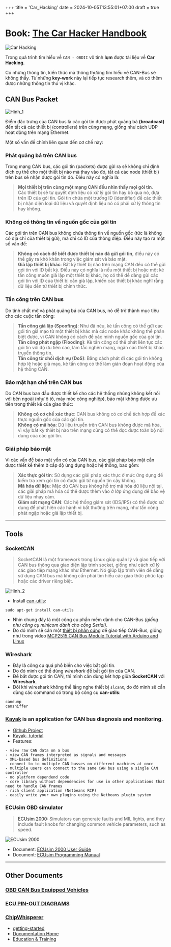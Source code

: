 +++
title = 'Car_Hacking'
date = 2024-10-05T13:55:01+07:00
draft = true
+++

# Book: [The Car Hacker Handbook](https://docs.alexomar.com/biblioteca/thecarhackershandbook.pdf)

![Car Hacking](/image/IoT/Car_Hacking/Car_Hacking.jpg)

Trong quá trình tìm hiểu về `CAN - OBDII` vô tình **lụm** được tài liệu về **Car Hacking**.

Có những thông tin, kiến thức mà thông thường tìm hiểu về CAN-Bus sẽ không thấy. Từ những **key-work** này lại tiếp tục research thêm, và có thêm được những thông tin thú vị khác.

## CAN Bus Packet

![Hinh_1](/image/IoT/Car_Hacking/Hinh_1.png)

Điểm đặc trưng của CAN bus là các gói tin được phát quảng bá **(broadcast)** đến tất cả các thiết bị (controllers) trên cùng mạng, giống như cách UDP hoạt động trên mạng Ethernet.

Một số vấn đề chính liên quan đến cơ chế này:

### Phát quảng bá trên CAN bus
Trong mạng CAN bus, các gói tin (packets) được gửi ra sẽ không chỉ định đích cụ thể cho một thiết bị nào mà thay vào đó, tất cả các node (thiết bị) trên bus sẽ nhận được gói tin đó. Điều này có nghĩa là:
> **Mọi thiết bị trên cùng một mạng CAN đều nhìn thấy mọi gói tin**. </br>
> Các thiết bị sẽ tự quyết định liệu có xử lý gói tin hay bỏ qua nó, dựa trên ID của gói tin. Gói tin chứa một trường ID (identifier) để các thiết bị nhận diện loại dữ liệu và quyết định liệu nó có phải xử lý thông tin hay không. </br>

### Không có thông tin về nguồn gốc của gói tin
Các gói tin trên CAN bus không chứa thông tin về nguồn gốc (tức là không có địa chỉ của thiết bị gửi), mà chỉ có ID của thông điệp. Điều này tạo ra một số vấn đề:
> **Không có cách để biết được thiết bị nào đã gửi gói tin**, điều này có thể gây ra khó khăn trong việc giám sát và bảo mật. </br>
> **Giả lập thiết bị khác**: Bất kỳ thiết bị nào trên mạng CAN đều có thể gửi gói tin với ID bất kỳ. Điều này có nghĩa là nếu một thiết bị hoặc một kẻ tấn công muốn giả lập một thiết bị khác, họ có thể dễ dàng gửi các gói tin với ID của thiết bị cần giả lập, khiến các thiết bị khác nghĩ rằng dữ liệu đến từ thiết bị chính thức. </br>

### Tấn công trên CAN bus
Do tính chất mở và phát quảng bá của CAN bus, nó dễ trở thành mục tiêu cho các cuộc tấn công:
> **Tấn công giả lập (Spoofing)**: Như đã nêu, kẻ tấn công có thể gửi các gói tin giả mạo từ một thiết bị khác mà các node khác không thể phân biệt được, vì CAN không có cách để xác minh nguồn gốc của gói tin. </br>
> **Tấn công phát ngập (Flooding)**: Kẻ tấn công có thể phát liên tục các gói tin với độ ưu tiên cao, làm tắc nghẽn mạng, ngăn các thiết bị khác truyền thông tin. </br>
> **Tấn công từ chối dịch vụ (DoS)**: Bằng cách phát đi các gói tin không hợp lệ hoặc giả mạo, kẻ tấn công có thể làm gián đoạn hoạt động của hệ thống CAN. </br>

### Bảo mật hạn chế trên CAN bus
Do CAN bus ban đầu được thiết kế cho các hệ thống nhúng không kết nối với bên ngoài (như ô tô, máy móc công nghiệp), bảo mật không được ưu tiên trong thiết kế của giao thức:
> **Không có cơ chế xác thực**: CAN bus không có cơ chế tích hợp để xác thực nguồn gốc của các gói tin. </br>
> **Không có mã hóa**: Dữ liệu truyền trên CAN bus không được mã hóa, vì vậy bất kỳ thiết bị nào trên mạng cũng có thể đọc được toàn bộ nội dung của các gói tin. </br>

### Giải pháp bảo mật
Vì các vấn đề bảo mật vốn có của CAN bus, các giải pháp bảo mật cần được thiết kế thêm ở cấp độ ứng dụng hoặc hệ thống, bao gồm:
> **Xác thực gói tin**: Sử dụng các giải pháp xác thực ở mức ứng dụng để kiểm tra xem gói tin có được gửi từ nguồn tin cậy không. </br>
> **Mã hóa dữ liệu**: Mặc dù CAN bus không hỗ trợ mã hóa dữ liệu nội tại, các giải pháp mã hóa có thể được thêm vào ở lớp ứng dụng để bảo vệ dữ liệu nhạy cảm. </br>
> **Giám sát mạng CAN**: Các hệ thống giám sát (IDS/IPS) có thể được sử dụng để phát hiện các hành vi bất thường trên mạng, như tấn công phát ngập hoặc giả lập thiết bị. </br>

------------------------------------------------------------------
## Tools

### SocketCAN
> SocketCAN là một framework trong Linux giúp quản lý và giao tiếp với CAN bus thông qua giao diện lập trình socket, giống như cách xử lý các giao tiếp mạng khác như Ethernet. Nó giúp lập trình viên dễ dàng sử dụng CAN bus mà không cần phải tìm hiểu các giao thức phức tạp hoặc các driver riêng biệt.

![Hinh_2](/image/IoT/Car_Hacking/Hinh_2.png)

- Install [can-utils](https://github.com/linux-can/can-utils):
```
sudo apt-get install can-utils
```
- Nhìn chung đây là một công cụ phần mềm dành cho CAN-Bus *(giống như công cụ minicom dành cho cổng Serial)*.
- Do đó mình sẽ cần một [thiết bị phần cứng][USB CAN Converter Module] để giao tiếp CAN-Bus, giống như trong video [MCP2515 CAN Bus Module Tutorial with Arduino and Linux][MCP2515 CAN Bus Module Tutorial with Arduino and Linux]

[MCP2515 CAN Bus Module Tutorial with Arduino and Linux]: https://www.youtube.com/watch?v=GA-KNEuAR9w
[USB CAN Converter Module]: https://www.amazon.com/dp/B07P9JGXXB?ref=ppx_yo2ov_dt_b_product_details&th=1

### Wireshark
- Đây là công cụ quá phổ biến cho việc bắt gói tin.
- Do đó mình có thể dùng *wireshark* để bắt gói tin của CAN.
- Để bắt được gói tin CAN, thì mình cần dùng kết hợp giữa **SocketCAN** với **Wireshark**.
- Đôi khi wireshark không thể lắng nghe thiết bị `slcanX`, do đó mình sẽ cần dùng các command có trong bộ công cụ **can-utils**:
```
candump
cansniffer
```

### [Kayak](https://dschanoeh.github.io/Kayak/) is an application for CAN bus diagnosis and monitoring.
- [Github Project](https://github.com/dschanoeh/Kayak)
- [Kayak- tutorial](https://dschanoeh.github.io/Kayak/tutorial.html)
- Features:
```
- view raw CAN data on a bus
- view CAN frames interpreted as signals and messages
- XML-based bus definitions
- connect to to multiple CAN busses on different machines at once
- multiple users can connect to the same CAN bus using a single CAN controller
- no platform dependend code
- core library without dependencies for use in other applications that need to handle CAN frames
- rich client application (Netbeans RCP)
- easily write your own plugins using the Netbeans plugin system
```

### ECUsim OBD simulator
> [ECUsim 2000][ECUsim 2000]: Simulators can generate faults and MIL lights, and they include fault knobs for changing common vehicle parameters, such as speed.

![ECUsim 2000](https://www.scantool.net/static/images/products/ecusim_2000/ecusim_2000_diagram_web.png)

- Document: [ECUsim 2000 User Guide](https://www.scantool.net/scantool/downloads/101/ecusim_2000-ug.pdf)
- Document: [ECUsim Programming Manual](https://www.scantool.net/static/documentation/ecusim/ecusim-pm.pdf)

[ECUsim 2000]: https://www.obdsol.com/solutions/development-tools/obd-simulators/ecusim-2000/

---------------------------------------------------------------------------
## Other Documents

### [OBD CAN Bus Equipped Vehicles](http://www.auterraweb.com/aboutcan.html)

### [ECU PIN-OUT DIAGRAMS](https://www.innovatemotorsports.com/ecu-pin-out-diagrams/)

### [ChipWhisperer](https://www.newae.com/chipwhisperer)
- [getting-started](https://chipwhisperer.readthedocs.io/en/latest/getting-started.html)
- [Documentation Home](https://rtfm.newae.com/)
- [Education & Training](https://www.newae.com/education)






